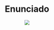 <h1 align="center">Enunciado </h1>


<p align="center">
  <img src="https://github.com/NahuelArn/Paradigmas-De-Programacion/assets/100500003/3ac3ec7e-d9d2-40d9-af57-f982668ec04a">
</p>
